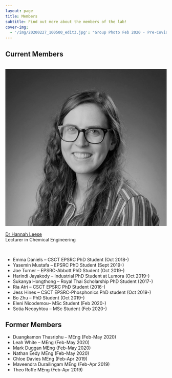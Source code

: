 ```yaml
---
layout: page
title: Members
subtitle: Find out more about the members of the lab!
cover-img:
  - '/img/20200227_100500_edit3.jpg': "Group Photo Feb 2020 - Pre-Covid-19"
---
```


## Current Members


<div class="container">
<div class="row">&nbsp;</div>
	

<div class="row">
	<div class="col-md-3"><a class="thumb" href="#">
		<img src="/img/Leese H 29668-0334_Dept photo_BW.jpg" class="img-responsive" alt="Dr Hannah Leese" /></a>
	</div>
	<div class="col-md-6">
		<p> <a href="https://researchportal.bath.ac.uk/en/persons/hannah-leese"> Dr Hannah Leese </a> <br>
		Lecturer in Chemical Engineering </p>
	</div>
</div>

<br>

</div>


* Emma Daniels – CSCT EPSRC PhD Student (Oct 2018-)
* Yasemin Mustafa – EPSRC PhD Student (Sept 2019-)
* Joe Turner – EPSRC-Abbott PhD Student (Oct 2019-)
* Harindi Jayakody – Industrial PhD Student at Lumora (Oct 2019-)
* Sukanya Hongthong – Royal Thai Scholarship PhD Student (2017-)
* Ria Atri – CSCT EPSRC PhD Student (2016-)
* Jess Hines – CSCT EPSRC-Phosphonics PhD student (Oct 2019-)
* Bo Zhu – PhD Student (Oct 2019-)
* Eleni Nicodemou– MSc Student (Feb 2020-)
* Sotia Neopyhtou – MSc Student (Feb 2020-)

## Former Members

* Duangkamon Thasriphu – MEng (Feb-May 2020)
* Leah White – MEng (Feb-May 2020)
* Mark Duggan MEng (Feb-May 2020)
* Nathan Eedy MEng (Feb-May 2020)
* Chloe Davies MEng (Feb-Apr 2019)
* Maveendra Durailingam MEng (Feb-Apr 2019)
* Theo Roffe MEng (Feb-Apr 2019)

